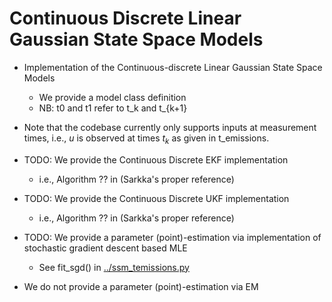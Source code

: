 # Continuous Discrete Linear Gaussian State Space Models

- Implementation of the Continuous-discrete Linear Gaussian State Space Models
    - We provide a model class definition
    - NB: t0 and t1 refer to t_k and t_{k+1}

- Note that the codebase currently only supports inputs at measurement times, i.e., $u$ is observed at times $t_k$ as given in t_emissions.
    
- TODO: We provide the Continuous Discrete EKF implementation
    - i.e., Algorithm ?? in (Sarkka's proper reference)

- TODO: We provide the Continuous Discrete UKF implementation
    - i.e., Algorithm ?? in (Sarkka's proper reference)
    
- TODO: We provide a parameter (point)-estimation via  implementation of stochastic gradient descent based MLE
    - See fit_sgd() in [../ssm_temissions.py](../ssm_temissions.py)
    
- We do not provide a parameter (point)-estimation via EM

